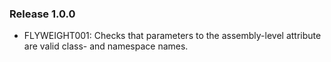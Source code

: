 ### Release 1.0.0

- FLYWEIGHT001: Checks that parameters to the assembly-level attribute are valid class- and namespace names.